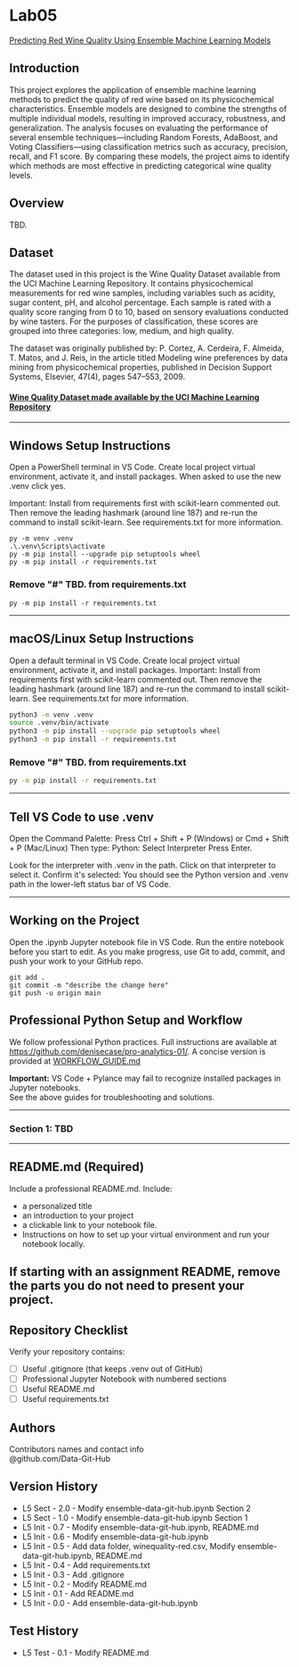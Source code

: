 # Lab05

[Predicting Red Wine Quality Using Ensemble Machine Learning Models](https://github.com/Data-Git-Hub/applied-ml-data-git-hub/blob/main/lab05/ensemble-data-git-hub.ipynb)

## Introduction
This project explores the application of ensemble machine learning methods to predict the quality of red wine based on its physicochemical characteristics. Ensemble models are designed to combine the strengths of multiple individual models, resulting in improved accuracy, robustness, and generalization. The analysis focuses on evaluating the performance of several ensemble techniques—including Random Forests, AdaBoost, and Voting Classifiers—using classification metrics such as accuracy, precision, recall, and F1 score. By comparing these models, the project aims to identify which methods are most effective in predicting categorical wine quality levels. <br>

## Overview
TBD. <br>

## Dataset 
The dataset used in this project is the Wine Quality Dataset available from the UCI Machine Learning Repository. It contains physicochemical measurements for red wine samples, including variables such as acidity, sugar content, pH, and alcohol percentage. Each sample is rated with a quality score ranging from 0 to 10, based on sensory evaluations conducted by wine tasters. For the purposes of classification, these scores are grouped into three categories: low, medium, and high quality. <br>

The dataset was originally published by: P. Cortez, A. Cerdeira, F. Almeida, T. Matos, and J. Reis, in the article titled
Modeling wine preferences by data mining from physicochemical properties,
published in Decision Support Systems, Elsevier, 47(4), pages 547–553, 2009. <br>

#### [Wine Quality Dataset made available by the UCI Machine Learning Repository](https://archive.ics.uci.edu/ml/datasets/Wine+Quality)
---

## Windows Setup Instructions

Open a PowerShell terminal in VS Code. 
Create local project virtual environment, activate it, and install packages. 
When asked to use the new .venv click yes. 

Important: Install from requirements first with scikit-learn commented out. 
Then remove the leading hashmark (around line 187) and re-run the command to install scikit-learn.
See requirements.txt for more information. 


```shell
py -m venv .venv
.\.venv\Scripts\activate
py -m pip install --upgrade pip setuptools wheel
py -m pip install -r requirements.txt
```
### Remove "#" TBD. from requirements.txt

```shell
py -m pip install -r requirements.txt
```

---

## macOS/Linux Setup Instructions

Open a default terminal in VS Code. 
Create local project virtual environment, activate it, and install packages. 
Important: Install from requirements first with scikit-learn commented out. 
Then remove the leading hashmark (around line 187) and re-run the command to install scikit-learn.
See requirements.txt for more information. 

```zsh
python3 -m venv .venv
source .venv/bin/activate
python3 -m pip install --upgrade pip setuptools wheel
python3 -m pip install -r requirements.txt
```

### Remove "#" TBD. from requirements.txt

```zsh
py -m pip install -r requirements.txt
```

---

## Tell VS Code to use .venv

Open the Command Palette: Press Ctrl + Shift + P (Windows) or Cmd + Shift + P (Mac/Linux)
Then type: Python: Select Interpreter
Press Enter.

Look for the interpreter with .venv in the path.
Click on that interpreter to select it.
Confirm it's selected: You should see the Python version and .venv path in the lower-left status bar of VS Code.

---

## Working on the Project

Open the .ipynb Jupyter notebook file in VS Code. 
Run the entire notebook before you start to edit. 
As you make progress, use Git to add, commit, and push your work to your GitHub repo.

```shell
git add .
git commit -m "describe the change here"
git push -u origin main
```

## Professional Python Setup and Workflow
We follow professional Python practices. 
Full instructions are available at <https://github.com/denisecase/pro-analytics-01/>. 
A concise version is provided at [WORKFLOW_GUIDE.md](./docs/WORKFLOW_GUIDE.md)

**Important:** VS Code + Pylance may fail to recognize installed packages in Jupyter notebooks.  
See the above guides for troubleshooting and solutions.  

---

### Section 1: TBD

---

## README.md (Required)

Include a professional README.md. Include:
- a personalized title
- an introduction to your project
- a clickable link to your notebook file.
- Instructions on how to set up your virtual environment and run your notebook locally.
   
If starting with an assignment README, remove the parts you do not need to present your project.
---

## Repository Checklist

Verify your repository contains:

- [ ] Useful .gitignore (that keeps .venv out of GitHub)
- [ ] Professional Jupyter Notebook with numbered sections   
- [ ] Useful README.md
- [ ] Useful requirements.txt

## Authors

Contributors names and contact info <br>
@github.com/Data-Git-Hub <br>

## Version History
- L5 Sect - 2.0 - Modify ensemble-data-git-hub.ipynb Section 2
- L5 Sect - 1.0 - Modify ensemble-data-git-hub.ipynb Section 1
- L5 Init - 0.7 - Modify ensemble-data-git-hub.ipynb, README.md
- L5 Init - 0.6 - Modify ensemble-data-git-hub.ipynb
- L5 Init - 0.5 - Add data folder, winequality-red.csv, Modify ensemble-data-git-hub.ipynb, README.md
- L5 Init - 0.4 - Add requirements.txt
- L5 Init - 0.3 - Add .gitignore
- L5 Init - 0.2 - Modify README.md 
- L5 Init - 0.1 - Add README.md
- L5 Init - 0.0 - Add ensemble-data-git-hub.ipynb <br>
## Test History  
- L5 Test - 0.1 - Modify README.md <br>
